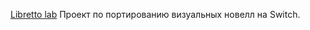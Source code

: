 <a href="https://alkohole.github.io/">Libretto lab</a>
Проект по портированию визуальных новелл на Switch.
